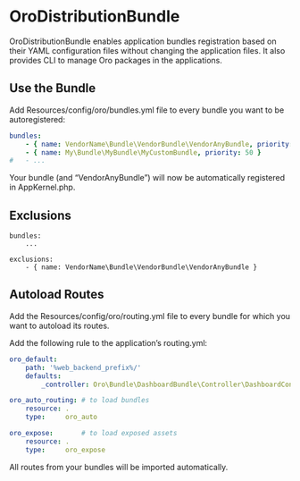 <a id="bundle-docs-platform-distribution-bundle"></a>

# OroDistributionBundle

OroDistributionBundle enables application bundles registration based on their YAML configuration files without changing the application files. It also provides CLI to manage Oro packages in the applications.

## Use the Bundle

Add Resources/config/oro/bundles.yml file to every bundle you want to be autoregistered:

```yaml
bundles:
    - { name: VendorName\Bundle\VendorBundle\VendorAnyBundle, priority: 50 }
    - { name: My\Bundle\MyBundle\MyCustomBundle, priority: 50 }
#   - ...
```

Your bundle (and “VendorAnyBundle”) will now be automatically registered in AppKernel.php.

## Exclusions

```none
bundles:
    ...

exclusions:
    - { name: VendorName\Bundle\VendorBundle\VendorAnyBundle }
```

## Autoload Routes

Add the Resources/config/oro/routing.yml file to every bundle for which you want to autoload its routes.

Add the following rule to the application’s routing.yml:

```yaml
oro_default:
    path: '%web_backend_prefix%/'
    defaults:
        _controller: Oro\Bundle\DashboardBundle\Controller\DashboardController::viewAction

oro_auto_routing: # to load bundles
    resource: .
    type:     oro_auto

oro_expose:       # to load exposed assets
    resource: .
    type:     oro_expose
```

All routes from your bundles will be imported automatically.

<!-- Frontend -->

